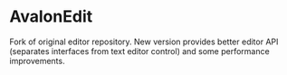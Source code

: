 ﻿AvalonEdit
==========

Fork of original editor repository. New version provides better editor API (separates interfaces from text editor control) and some performance improvements.
